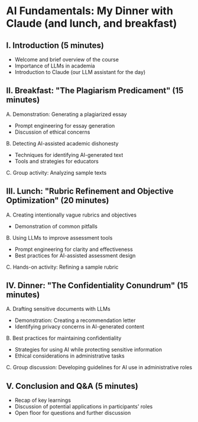 # AI Fundamentals: My Dinner with Claude (and lunch, and breakfast)

## I. Introduction (5 minutes)
- Welcome and brief overview of the course
- Importance of LLMs in academia
- Introduction to Claude (our LLM assistant for the day)

## II. Breakfast: "The Plagiarism Predicament" (15 minutes)
A. Demonstration: Generating a plagiarized essay
   - Prompt engineering for essay generation
   - Discussion of ethical concerns

B. Detecting AI-assisted academic dishonesty
   - Techniques for identifying AI-generated text
   - Tools and strategies for educators

C. Group activity: Analyzing sample texts

## III. Lunch: "Rubric Refinement and Objective Optimization" (20 minutes)
A. Creating intentionally vague rubrics and objectives
   - Demonstration of common pitfalls

B. Using LLMs to improve assessment tools
   - Prompt engineering for clarity and effectiveness
   - Best practices for AI-assisted assessment design

C. Hands-on activity: Refining a sample rubric

## IV. Dinner: "The Confidentiality Conundrum" (15 minutes)
A. Drafting sensitive documents with LLMs
   - Demonstration: Creating a recommendation letter
   - Identifying privacy concerns in AI-generated content

B. Best practices for maintaining confidentiality
   - Strategies for using AI while protecting sensitive information
   - Ethical considerations in administrative tasks

C. Group discussion: Developing guidelines for AI use in administrative roles

## V. Conclusion and Q&A (5 minutes)
- Recap of key learnings
- Discussion of potential applications in participants' roles
- Open floor for questions and further discussion

